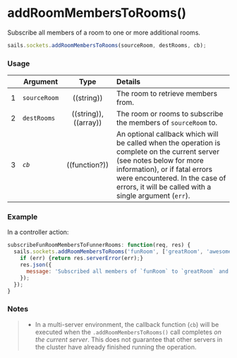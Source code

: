 # addRoomMembersToRooms()

Subscribe all members of a room to one or more additional rooms.

```js
sails.sockets.addRoomMembersToRooms(sourceRoom, destRooms, cb);
```



### Usage

|   | Argument   | Type        | Details |
|---|------------|:-----------:|:--------|
| 1 | `sourceRoom`   | ((string)) | The room to retrieve members from.
| 2 | `destRooms`    | ((string)), ((array))  | The room or rooms to subscribe the members of `sourceRoom` to.
| 3 | _`cb`_         | ((function?))| An optional callback which will be called when the operation is complete on the current server (see notes below for more information), or if fatal errors were encountered.  In the case of errors, it will be called with a single argument (`err`).


### Example

In a controller action:

```javascript
subscribeFunRoomMembersToFunnerRooms: function(req, res) {
  sails.sockets.addRoomMembersToRooms('funRoom', ['greatRoom', 'awesomeRoom'], function(err) {
    if (err) {return res.serverError(err);}
    res.json({
      message: 'Subscribed all members of `funRoom` to `greatRoom` and `awesomeRoom`!'
    });
  });
}
```

### Notes
> + In a multi-server environment, the callback function (`cb`) will be executed when the `.addRoomMembersToRooms()` call completes _on the current server_.  This does not guarantee that other servers in the cluster have already finished running the operation.

<docmeta name="displayName" value="addRoomMembersToRooms()">


